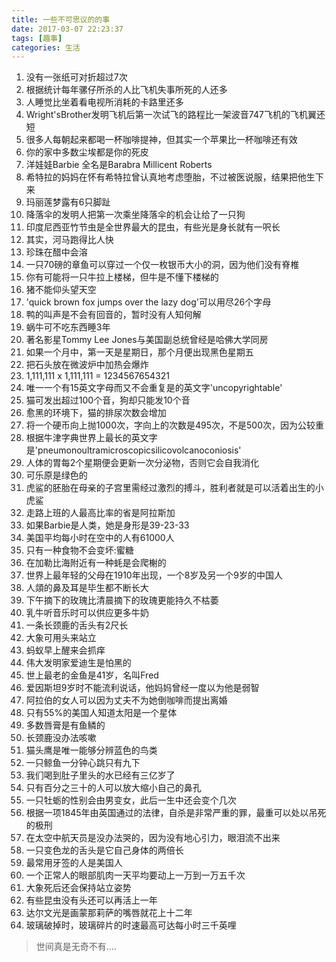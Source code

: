 ```yaml
---
title: 一些不可思议的的事
date: 2017-03-07 22:23:37
tags: [趣事]
categories: 生活
---
```


1. 没有一张纸可对折超过7次
2. 根据统计每年骡仔所杀的人比飞机失事所死的人还多
3. 人睡觉比坐着看电视所消耗的卡路里还多
4. Wright'sBrother发明飞机后第一次试飞的路程比一架波音747飞机的飞机翼还短
5. 很多人每朝起来都喝一杯咖啡提神，但其实一个苹果比一杯咖啡还有效
6. 你的家中多数尘埃都是你的死皮
7. 洋娃娃Barbie 全名是Barabra Millicent Roberts
8. 希特拉的妈妈在怀有希特拉曾认真地考虑堕胎，不过被医说服，结果把他生下来
9. 玛丽莲梦露有6只脚趾
10. 降落伞的发明人把第一次乘坐降落伞的机会让给了一只狗
11. 印度尼西亚竹节虫是全世界最大的昆虫，有些光是身长就有一呎长
12. 其实，河马跑得比人快
13. 珍珠在醋中会溶
14. 一只70磅的章鱼可以穿过一个仅一枚银币大小的洞，因为他们没有脊椎
15. 你有可能将一只牛拉上楼梯，但牛是不懂下楼梯的
16. 猪不能仰头望天空
17. 'quick brown fox jumps over the lazy dog'可以用尽26个字母
18. 鸭的叫声是不会有回音的，暂时没有人知何解
19. 蜗牛可不吃东西睡3年
20. 著名影星Tommy Lee Jones与美国副总统曾经是哈佛大学同房
21. 如果一个月中，第一天是星期日，那个月便出现黑色星期五
22. 把石头放在微波炉中加热会爆炸
23. 1,111,111 x 1,111,111 = 1234567654321
24. 唯一一个有15英文字母而又不会重复是的英文字'uncopyrightable'
25. 猫可发出超过100个音，狗却只能发10个音
26. 愈黑的环境下，猫的排尿次数会增加
27. 将一个硬币向上抛1000次，字向上的次数是495次，不是500次，因为公较重
28. 根据牛津字典世界上最长的英文字是'pneumonoultramicroscopicsilicovolcanoconiosis'
29. 人体的胃每2个星期便会更新一次分泌物，否则它会自我消化
30. 可乐原是绿色的
31. 虎鲨的胚胎在母亲的子宫里需经过激烈的搏斗，胜利者就是可以活着出生的小虎鲨
32. 走路上班的人最高比率的省是阿拉斯加
33. 如果Barbie是人类，她是身形是39-23-33
34. 美国平均每小时在空中的人有61000人
35. 只有一种食物不会变坏:蜜糖
36. 在加勒比海附近有一种蚝是会爬榭的
37. 世界上最年轻的父母在1910年出现，一个8岁及另一个9岁的中国人
38. 人顃的鼻及耳是毕生都不断长大
39. 下午摘下的玫瑰比清晨摘下的玫瑰更能持久不枯萎
40. 乳牛听音乐时可以供应更多牛奶
41. 一条长颈鹿的舌头有2尺长
42. 大象可用头来站立
43. 蚂蚁早上醒来会抓痒
44. 伟大发明家爱迪生是怕黑的
45. 世上最老的金鱼是41岁，名叫Fred
46. 爱因斯坦9岁时不能流利说话，他妈妈曾经一度以为他是弱智
47. 阿拉伯的女人可以因为丈夫不为她倒咖啡而提出离婚
48. 只有55%的美国人知道太阳是一个星体
49. 多数唇膏是有鱼鳞的
50. 长颈鹿没办法咳嗽
51. 猫头鹰是唯一能够分辨蓝色的鸟类
52. 一只鲸鱼一分钟心跳只有九下
53. 我们喝到肚子里头的水已经有三亿岁了
54. 只有百分之三十的人可以放大缩小自己的鼻孔
55. 一只牡蛎的性别会由男变女，此后一生中还会变个几次
56. 根据一项1845年由英国通过的法律，自杀是非常严重的罪，最重可以处以吊死的极刑
57. 在太空中航天员是没办法哭的，因为没有地心引力，眼泪流不出来
58. 一只变色龙的舌头是它自己身体的两倍长
59. 最常用牙签的人是美国人
60. 一个正常人的眼部肌肉一天平均要动上一万到一万五千次
61. 大象死后还会保持站立姿势
62. 有些昆虫没有头还可以再活上一年
63. 达尔文光是画蒙那莉萨的嘴唇就花上十二年
64. 玻璃破掉时，玻璃碎片的时速最高可达每小时三千英哩

> 世间真是无奇不有....